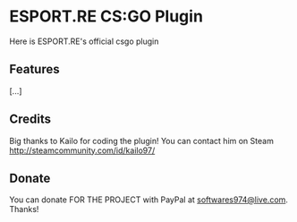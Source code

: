 # ESPORT.RE CS:GO Plugin
Here is ESPORT.RE's official csgo plugin

## Features
[...]

## Credits
Big thanks to Kailo for coding the plugin!
You can contact him on Steam http://steamcommunity.com/id/kailo97/

## Donate
You can donate FOR THE PROJECT with PayPal at softwares974@live.com. Thanks!
